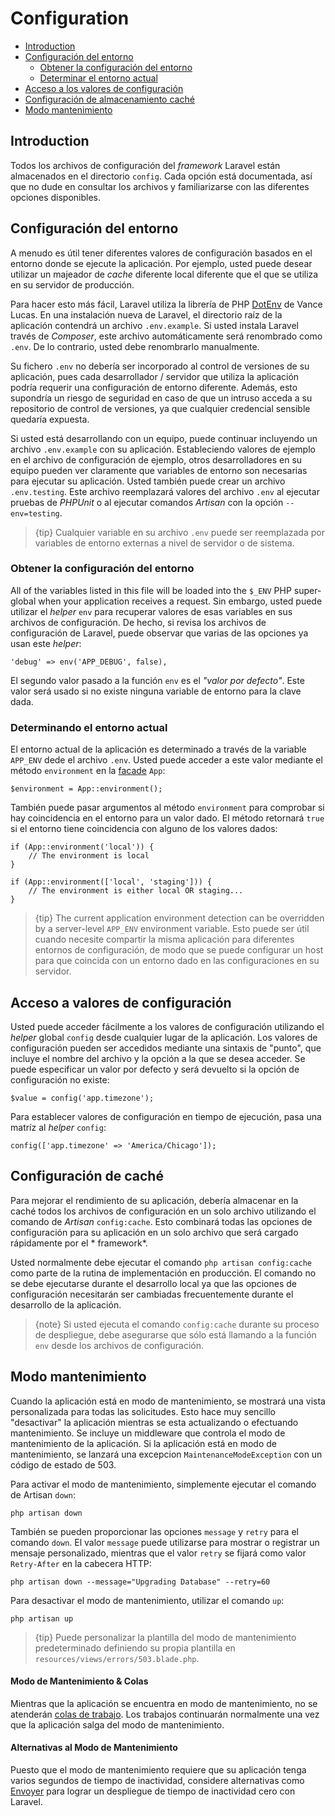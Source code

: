 # Configuration

- [Introduction](#introduction)
- [Configuración del entorno](#environment-configuration) 
    - [Obtener la configuración del entorno](#retrieving-environment-configuration)
    - [Determinar el entorno actual](#determining-the-current-environment)
- [Acceso a los valores de configuración](#accessing-configuration-values)
- [Configuración de almacenamiento caché](#configuration-caching)
- [Modo mantenimiento](#maintenance-mode)

<a name="introduction"></a>

## Introduction

Todos los archivos de configuración del *framework* Laravel están almacenados en el directorio `config`. Cada opción está documentada, así que no dude en consultar los archivos y familiarizarse con las diferentes opciones disponibles.

<a name="environment-configuration"></a>

## Configuración del entorno

A menudo es útil tener diferentes valores de configuración basados en el entorno donde se ejecute la aplicación. Por ejemplo, usted puede desear utilizar un majeador de *cache* diferente local diferente que el que se utiliza en su servidor de producción.

Para hacer esto más fácil, Laravel utiliza la librería de PHP [DotEnv](https://github.com/vlucas/phpdotenv) de Vance Lucas. En una instalación nueva de Laravel, el directorio raíz de la aplicación contendrá un archivo `.env.example`. Si usted instala Laravel través de *Composer*, este archivo automáticamente será renombrado como `.env`. De lo contrario, usted debe renombrarlo manualmente.

Su fichero `.env` no debería ser incorporado al control de versiones de su aplicación, pues cada desarrollador / servidor que utiliza la aplicación podría requerir una configuración de entorno diferente. Además, esto supondría un riesgo de seguridad en caso de que un intruso acceda a su repositorio de control de versiones, ya que cualquier credencial sensible quedaría expuesta.

Si usted está desarrollando con un equipo, puede continuar incluyendo un archivo `.env.example` con su aplicación. Estableciendo valores de ejemplo en el archivo de configuración de ejemplo, otros desarrolladores en su equipo pueden ver claramente que variables de entorno son necesarias para ejecutar su aplicación. Usted también puede crear un archivo `.env.testing`. Este archivo reemplazará valores del archivo `.env` al ejecutar pruebas de *PHPUnit* o al ejecutar comandos *Artisan* con la opción `--env=testing`.

> {tip} Cualquier variable en su archivo `.env` puede ser reemplazada por variables de entorno externas a nivel de servidor o de sistema.

<a name="retrieving-environment-configuration"></a>

### Obtener la configuración del entorno

All of the variables listed in this file will be loaded into the `$_ENV` PHP super-global when your application receives a request. Sin embargo, usted puede utilizar el *helper* `env` para recuperar valores de esas variables en sus archivos de configuración. De hecho, si revisa los archivos de configuración de Laravel, puede observar que varias de las opciones ya usan este *helper*:

    'debug' => env('APP_DEBUG', false),
    

El segundo valor pasado a la función `env` es el *"valor por defecto"*. Este valor será usado si no existe ninguna variable de entorno para la clave dada.

<a name="determining-the-current-environment"></a>

### Determinando el entorno actual

El entorno actual de la aplicación es determinado a través de la variable `APP_ENV` dede el archivo `.env`. Usted puede acceder a este valor mediante el método `environment` en la [facade](/docs/{{version}}/facades) `App`:

    $environment = App::environment();
    

También puede pasar argumentos al método `environment` para comprobar si hay coincidencia en el entorno para un valor dado. El método retornará `true` si el entorno tiene coincidencia con alguno de los valores dados:

    if (App::environment('local')) {
        // The environment is local
    }
    
    if (App::environment(['local', 'staging'])) {
        // The environment is either local OR staging...
    }
    

> {tip} The current application environment detection can be overridden by a server-level `APP_ENV` environment variable. Esto puede ser útil cuando necesite compartir la misma aplicación para diferentes entornos de configuración, de modo que se puede configurar un host para que coincida con un entorno dado en las configuraciones en su servidor.

<a name="accessing-configuration-values"></a>

## Acceso a valores de configuración

Usted puede acceder fácilmente a los valores de configuración utilizando el *helper* global `config` desde cualquier lugar de la aplicación. Los valores de configuración pueden ser accedidos mediante una sintaxis de "punto", que incluye el nombre del archivo y la opción a la que se desea acceder. Se puede especificar un valor por defecto y será devuelto si la opción de configuración no existe:

    $value = config('app.timezone');
    

Para establecer valores de configuración en tiempo de ejecución, pasa una matríz al *helper* `config`:

    config(['app.timezone' => 'America/Chicago']);
    

<a name="configuration-caching"></a>

## Configuración de caché

Para mejorar el rendimiento de su aplicación, debería almacenar en la caché todos los archivos de configuración en un solo archivo utilizando el comando de *Artisan* `config:cache`. Esto combinará todas las opciones de configuración para su aplicación en un solo archivo que será cargado rápidamente por el * framework*.

Usted normalmente debe ejecutar el comando `php artisan config:cache` como parte de la rutina de implementación en producción. El comando no se debe ejecutarse durante el desarrollo local ya que las opciones de configuración necesitarán ser cambiadas frecuentemente durante el desarrollo de la aplicación.

> {note} Si usted ejecuta el comando `config:cache` durante su proceso de despliegue, debe asegurarse que sólo está llamando a la función `env` desde los archivos de configuración.

<a name="maintenance-mode"></a>

## Modo mantenimiento

Cuando la aplicación está en modo de mantenimiento, se mostrará una vista personalizada para todas las solicitudes. Esto hace muy sencillo "desactivar" la aplicación mientras se esta actualizando o efectuando mantenimiento. Se incluye un middleware que controla el modo de mantenimiento de la aplicación. Si la aplicación está en modo de mantenimiento, se lanzará una excepcion `MaintenanceModeException` con un código de estado de 503.

Para activar el modo de mantenimiento, simplemente ejecutar el comando de Artisan `down`:

    php artisan down
    

También se pueden proporcionar las opciones `message` y `retry` para el comando `down`. El valor `message` puede utilizarse para mostrar o registrar un mensaje personalizado, mientras que el valor `retry` se fijará como valor `Retry-After` en la cabecera HTTP:

    php artisan down --message="Upgrading Database" --retry=60
    

Para desactivar el modo de mantenimiento, utilizar el comando `up`:

    php artisan up
    

> {tip} Puede personalizar la plantilla del modo de mantenimiento predeterminado definiendo su propia plantilla en `resources/views/errors/503.blade.php`.

#### Modo de Mantenimiento & Colas

Mientras que la aplicación se encuentra en modo de mantenimiento, no se atenderán [colas de trabajo](/docs/{{version}}/queues). Los trabajos continuarán normalmente una vez que la aplicación salga del modo de mantenimiento.

#### Alternativas al Modo de Mantenimiento

Puesto que el modo de mantenimiento requiere que su aplicación tenga varios segundos de tiempo de inactividad, considere alternativas como [Envoyer](https://envoyer.io) para lograr un despliegue de tiempo de inactividad cero con Laravel.